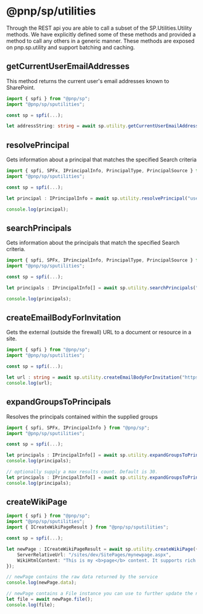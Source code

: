 # @pnp/sp/utilities

Through the REST api you are able to call a subset of the SP.Utilities.Utility methods. We have explicitly defined some of these methods and provided a method to call any others in a generic manner. These methods are exposed on pnp.sp.utility and support batching and caching.

## getCurrentUserEmailAddresses

This method returns the current user's email addresses known to SharePoint.

```TypeScript
import { spfi } from "@pnp/sp";
import "@pnp/sp/sputilities";

const sp = spfi(...);

let addressString: string = await sp.utility.getCurrentUserEmailAddresses();

```

## resolvePrincipal

Gets information about a principal that matches the specified Search criteria

```TypeScript
import { spfi, SPFx, IPrincipalInfo, PrincipalType, PrincipalSource } from "@pnp/sp";
import "@pnp/sp/sputilities";

const sp = spfi(...);

let principal : IPrincipalInfo = await sp.utility.resolvePrincipal("user@site.com", PrincipalType.User, PrincipalSource.All, true, false, true);

console.log(principal);
```

## searchPrincipals

Gets information about the principals that match the specified Search criteria.

```TypeScript
import { spfi, SPFx, IPrincipalInfo, PrincipalType, PrincipalSource } from "@pnp/sp";
import "@pnp/sp/sputilities";

const sp = spfi(...);

let principals : IPrincipalInfo[] = await sp.utility.searchPrincipals("john", PrincipalType.User, PrincipalSource.All,"", 10);

console.log(principals);
```

## createEmailBodyForInvitation

Gets the external (outside the firewall) URL to a document or resource in a site.

```TypeScript
import { spfi } from "@pnp/sp";
import "@pnp/sp/sputilities";

const sp = spfi(...);

let url : string = await sp.utility.createEmailBodyForInvitation("https://contoso.sharepoint.com/sites/dev/SitePages/DevHome.aspx");
console.log(url);
```

## expandGroupsToPrincipals

Resolves the principals contained within the supplied groups

```TypeScript
import { spfi, SPFx, IPrincipalInfo } from "@pnp/sp";
import "@pnp/sp/sputilities";

const sp = spfi(...);

let principals : IPrincipalInfo[] = await sp.utility.expandGroupsToPrincipals(["Dev Owners", "Dev Members"]);
console.log(principals);

// optionally supply a max results count. Default is 30.
let principals : IPrincipalInfo[] = await sp.utility.expandGroupsToPrincipals(["Dev Owners", "Dev Members"], 10);
console.log(principals);
```

## createWikiPage

```TypeScript
import { spfi } from "@pnp/sp";
import "@pnp/sp/sputilities";
import { ICreateWikiPageResult } from "@pnp/sp/sputilities";

const sp = spfi(...);

let newPage : ICreateWikiPageResult = await sp.utility.createWikiPage({
    ServerRelativeUrl: "/sites/dev/SitePages/mynewpage.aspx",
    WikiHtmlContent: "This is my <b>page</b> content. It supports rich html.",
});

// newPage contains the raw data returned by the service
console.log(newPage.data);

// newPage contains a File instance you can use to further update the new page
let file = await newPage.file();
console.log(file);
```

